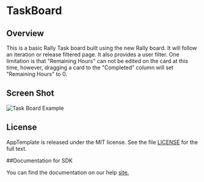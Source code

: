 TaskBoard
=========================

## Overview
This is a basic Rally Task board built using the new Rally board. It will follow an iteration or release filtered page. It also provides a user filter. One limitation is that "Remaining Hours" can not be edited on the card at this time, however, dragging a card to the "Completed" column will set "Remaining Hours" to 0.

## Screen Shot

![Task Board Example](https://raw.github.com/RallyRonnie/TaskBoardSDK2/master/screenshot.png)

## License

AppTemplate is released under the MIT license.  See the file [LICENSE](./LICENSE) for the full text.

##Documentation for SDK

You can find the documentation on our help [site.](https://help.rallydev.com/apps/2.0rc2/doc/)
